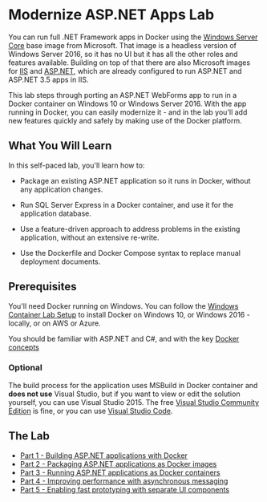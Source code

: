 
# Modernize ASP.NET Apps Lab

You can run full .NET Framework apps in Docker using the [Windows Server Core](https://hub.docker.com/r/microsoft/windowsservercore/) base image from Microsoft. That image is a headless version of Windows Server 2016, so it has no UI but it has all the other roles and features available. Building on top of that there are also Microsoft images for [IIS](https://hub.docker.com/r/microsoft/iis/) and [ASP.NET](https://hub.docker.com/r/microsoft/aspnet/), which are already configured to run ASP.NET and ASP.NET 3.5 apps in IIS.

This lab steps through porting an ASP.NET WebForms app to run in a Docker container on Windows 10 or Windows Server 2016. With the app running in Docker, you can easily modernize it - and in the lab you'll add new features quickly and safely by making use of the Docker platform.

## What You Will Learn

In this self-paced lab, you'll learn how to:

- Package an existing ASP.NET application so it runs in Docker, without any application changes.

- Run SQL Server Express in a Docker container, and use it for the application database.

- Use a feature-driven approach to address problems in the existing application, without an extensive re-write.

- Use the Dockerfile and Docker Compose syntax to replace manual deployment documents.

## Prerequisites

You'll need Docker running on Windows. You can follow the [Windows Container Lab Setup](https://github.com/docker/labs/blob/master/windows/windows-containers/Setup.md) to install Docker on Windows 10, or Windows 2016 - locally, or on AWS or Azure.

You should be familiar with ASP.NET and C#, and with the key [Docker concepts](https://docs.docker.com/engine/understanding-docker/)

### Optional

The build process for the application uses MSBuild in Docker container and **does not use** Visual Studio, but if you want to view or edit the solution yourself, you can use Visual Studio 2015. The free [Visual Studio Community Edition](https://www.visualstudio.com/vs/community/) is fine, or you can use [Visual Studio Code](http://code.visualstudio.com/).

## The Lab

- [Part 1 - Building ASP.NET applications with Docker](part-1.md)
- [Part 2 - Packaging ASP.NET applications as Docker images](part-2.md)
- [Part 3 - Running ASP.NET applications as Docker containers](part-3.md)
- [Part 4 - Improving performance with asynchronous messaging](part-4.md)
- [Part 5 - Enabling fast prototyping with separate UI components](part-5.md)